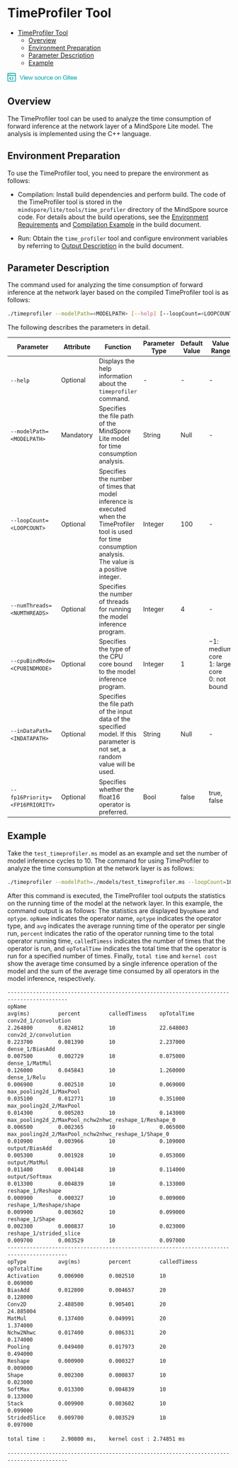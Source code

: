 # TimeProfiler Tool

<!-- TOC -->

- [TimeProfiler Tool](#timeprofiler-tool)
    - [Overview](#overview)
    - [Environment Preparation](#environment-preparation)
    - [Parameter Description](#parameter-description)
    - [Example](#example)

<!-- /TOC -->

<a href="https://gitee.com/mindspore/docs/blob/r0.7/lite/tutorials/source_en/use/timeprofiler_tool.md" target="_blank"><img src="../_static/logo_source.png"></a>

## Overview

The TimeProfiler tool can be used to analyze the time consumption of forward inference at the network layer of a MindSpore Lite model. The analysis is implemented using the C++ language.

## Environment Preparation

To use the TimeProfiler tool, you need to prepare the environment as follows:

- Compilation: Install build dependencies and perform build. The code of the TimeProfiler tool is stored in the `mindspore/lite/tools/time_profiler` directory of the MindSpore source code. For details about the build operations, see the [Environment Requirements](https://www.mindspore.cn/lite/tutorial/en/r0.7/build.html#environment-requirements) and [Compilation Example](https://www.mindspore.cn/lite/tutorial/en/r0.7/build.html#compilation-example) in the build document.

- Run: Obtain the `time_profiler` tool and configure environment variables by referring to [Output Description](https://www.mindspore.cn/lite/tutorial/en/r0.7/build.html#output-description) in the build document.

## Parameter Description

The command used for analyzing the time consumption of forward inference at the network layer based on the compiled TimeProfiler tool is as follows:

```bash
./timeprofiler --modelPath=<MODELPATH> [--help] [--loopCount=<LOOPCOUNT>] [--numThreads=<NUMTHREADS>] [--cpuBindMode=<CPUBINDMODE>] [--inDataPath=<INDATAPATH>] [--fp16Priority=<FP16PRIORITY>]
```

The following describes the parameters in detail.

| Parameter            | Attribute | Function                                                     | Parameter Type | Default Value | Value Range |
| ----------------- | ---- | ------------------------------------------------------------ | ------ | -------- | ---------------------------------- |
| `--help` | Optional | Displays the help information about the `timeprofiler` command. | - | - | - |
| `--modelPath=<MODELPATH> ` | Mandatory | Specifies the file path of the MindSpore Lite model for time consumption analysis. | String | Null  | -        |
| `--loopCount=<LOOPCOUNT>` | Optional | Specifies the number of times that model inference is executed when the TimeProfiler tool is used for time consumption analysis. The value is a positive integer. | Integer | 100 | - |
| `--numThreads=<NUMTHREADS>` | Optional | Specifies the number of threads for running the model inference program. | Integer | 4 | - |
| `--cpuBindMode=<CPUBINDMODE>` | Optional | Specifies the type of the CPU core bound to the model inference program. | Integer | 1      | −1: medium core<br/>1: large core<br/>0: not bound |
| `--inDataPath=<INDATAPATH>` | Optional | Specifies the file path of the input data of the specified model. If this parameter is not set, a random value will be used. | String | Null  | -        |
| `--fp16Priority=<FP16PRIORITY>` | Optional | Specifies whether the float16 operator is preferred. | Bool | false | true, false |

## Example

Take the `test_timeprofiler.ms` model as an example and set the number of model inference cycles to 10. The command for using TimeProfiler to analyze the time consumption at the network layer is as follows:

```bash
./timeprofiler --modelPath=./models/test_timeprofiler.ms --loopCount=10
```

After this command is executed, the TimeProfiler tool outputs the statistics on the running time of the model at the network layer. In this example, the command output is as follows: The statistics are displayed by`opName` and `optype`. `opName` indicates the operator name, `optype` indicates the operator type, and `avg` indicates the average running time of the operator per single run, `percent` indicates the ratio of the operator running time to the total operator running time, `calledTimess` indicates the number of times that the operator is run, and `opTotalTime` indicates the total time that the operator is run for a specified number of times. Finally, `total time` and `kernel cost` show the average time consumed by a single inference operation of the model and the sum of the average time consumed by all operators in the model inference, respectively.

```
-----------------------------------------------------------------------------------------
opName                                                          avg(ms)         percent         calledTimess    opTotalTime
conv2d_1/convolution                                            2.264800        0.824012        10              22.648003
conv2d_2/convolution                                            0.223700        0.081390        10              2.237000
dense_1/BiasAdd                                                 0.007500        0.002729        10              0.075000
dense_1/MatMul                                                  0.126000        0.045843        10              1.260000
dense_1/Relu                                                    0.006900        0.002510        10              0.069000
max_pooling2d_1/MaxPool                                         0.035100        0.012771        10              0.351000
max_pooling2d_2/MaxPool                                         0.014300        0.005203        10              0.143000
max_pooling2d_2/MaxPool_nchw2nhwc_reshape_1/Reshape_0           0.006500        0.002365        10              0.065000
max_pooling2d_2/MaxPool_nchw2nhwc_reshape_1/Shape_0             0.010900        0.003966        10              0.109000
output/BiasAdd                                                  0.005300        0.001928        10              0.053000
output/MatMul                                                   0.011400        0.004148        10              0.114000
output/Softmax                                                  0.013300        0.004839        10              0.133000
reshape_1/Reshape                                               0.000900        0.000327        10              0.009000
reshape_1/Reshape/shape                                         0.009900        0.003602        10              0.099000
reshape_1/Shape                                                 0.002300        0.000837        10              0.023000
reshape_1/strided_slice                                         0.009700        0.003529        10              0.097000
-----------------------------------------------------------------------------------------
opType          avg(ms)         percent         calledTimess    opTotalTime
Activation      0.006900        0.002510        10              0.069000
BiasAdd         0.012800        0.004657        20              0.128000
Conv2D          2.488500        0.905401        20              24.885004
MatMul          0.137400        0.049991        20              1.374000
Nchw2Nhwc       0.017400        0.006331        20              0.174000
Pooling         0.049400        0.017973        20              0.494000
Reshape         0.000900        0.000327        10              0.009000
Shape           0.002300        0.000837        10              0.023000
SoftMax         0.013300        0.004839        10              0.133000
Stack           0.009900        0.003602        10              0.099000
StridedSlice    0.009700        0.003529        10              0.097000

total time :     2.90800 ms,    kernel cost : 2.74851 ms

-----------------------------------------------------------------------------------------
```